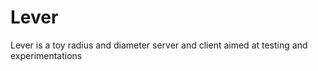 Lever
=====

Lever is a toy radius and diameter server and client aimed at testing and experimentations

